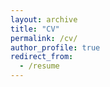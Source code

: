 ```yaml
---
layout: archive
title: "CV"
permalink: /cv/
author_profile: true
redirect_from:
  - /resume
---
```


<!-- <iframe src="/files/pdf/Williams CV.pdf" width="100%" height="500" frameborder="no" border="0" marginwidth="0" marginheight="0"></iframe> -->

<!-- You can download a PDF copy of my CV [here](/files/pdf/Williams CV.pdf). -->
